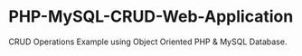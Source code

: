 # PHP-MySQL-CRUD-Web-Application

CRUD Operations Example using Object Oriented PHP & MySQL Database.
